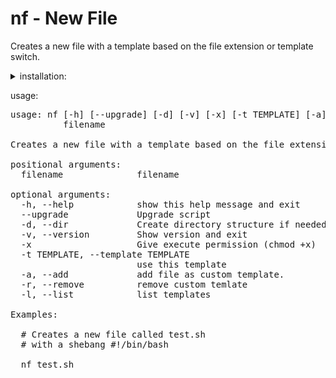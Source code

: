# nf - New File

Creates a new file with a template based on the file extension or template switch.



<details>
<summary>installation:</summary>
<br/>
user only

```
curl -s https://raw.githubusercontent.com/evantaur/nf/main/nf > ~/.local/bin/nf && \
chmod +x ~/.local/bin/nf
```


global
```
sudo sh -c 'curl -L https://raw.githubusercontent.com/evantaur/nf/main/nf \
> /usr/local/bin/nf && chmod +x /usr/local/bin/nf'
```
</details>


usage:

<pre>
usage: nf [-h] [--upgrade] [-d] [-v] [-x] [-t TEMPLATE] [-a] [-r] [-l]
          filename

Creates a new file with a template based on the file extension or template switch

positional arguments:
  filename              filename

optional arguments:
  -h, --help            show this help message and exit
  --upgrade             Upgrade script
  -d, --dir             Create directory structure if needed
  -v, --version         Show version and exit
  -x                    Give execute permission (chmod +x)
  -t TEMPLATE, --template TEMPLATE
                        use this template
  -a, --add             add file as custom template.
  -r, --remove          remove custom temlate
  -l, --list            list templates

Examples:

  # Creates a new file called test.sh
  # with a shebang #!/bin/bash

  nf test.sh

</pre>
